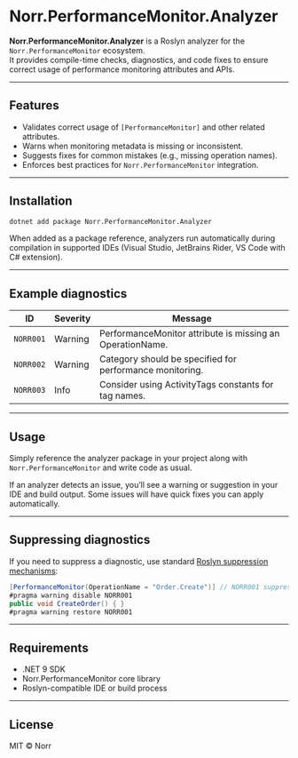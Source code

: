 # Norr.PerformanceMonitor.Analyzer

**Norr.PerformanceMonitor.Analyzer** is a Roslyn analyzer for the `Norr.PerformanceMonitor` ecosystem.  
It provides compile-time checks, diagnostics, and code fixes to ensure correct usage of performance monitoring attributes and APIs.

---

## Features

- Validates correct usage of `[PerformanceMonitor]` and other related attributes.
- Warns when monitoring metadata is missing or inconsistent.
- Suggests fixes for common mistakes (e.g., missing operation names).
- Enforces best practices for `Norr.PerformanceMonitor` integration.

---

## Installation

```bash
dotnet add package Norr.PerformanceMonitor.Analyzer
```

When added as a package reference, analyzers run automatically during compilation in supported IDEs (Visual Studio, JetBrains Rider, VS Code with C# extension).

---

## Example diagnostics

| ID        | Severity | Message |
|-----------|----------|---------|
| `NORR001` | Warning  | PerformanceMonitor attribute is missing an OperationName. |
| `NORR002` | Warning  | Category should be specified for performance monitoring. |
| `NORR003` | Info     | Consider using ActivityTags constants for tag names. |

---

## Usage

Simply reference the analyzer package in your project along with `Norr.PerformanceMonitor` and write code as usual.

If an analyzer detects an issue, you’ll see a warning or suggestion in your IDE and build output. Some issues will have quick fixes you can apply automatically.

---

## Suppressing diagnostics

If you need to suppress a diagnostic, use standard [Roslyn suppression mechanisms](https://learn.microsoft.com/en-us/visualstudio/code-quality/in-source-suppression):

```csharp
[PerformanceMonitor(OperationName = "Order.Create")] // NORR001 suppressed
#pragma warning disable NORR001
public void CreateOrder() { }
#pragma warning restore NORR001
```

---

## Requirements

- .NET 9 SDK
- Norr.PerformanceMonitor core library
- Roslyn-compatible IDE or build process

---

## License

MIT © Norr
